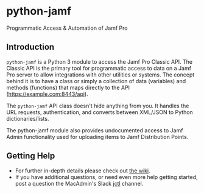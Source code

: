 # python-jamf
Programmatic Access & Automation of Jamf Pro

## Introduction

`python-jamf` is a Python 3 module to access the Jamf Pro Classic API. The Classic API is the primary tool for programmatic access to data on a Jamf Pro server to allow integrations with other utilities or systems. The concept behind it is to have a class or simply a collection of data (variables) and methods (functions) that maps directly to the API (https://example.com:8443/api).

The `python-jamf` API class doesn't hide anything from you. It handles the URL requests, authentication, and converts between XML/JSON to Python dictionaries/lists.

The python-jamf module also provides undocumented access to Jamf Admin functionality used for uploading items to Jamf Distribution Points.

## Getting Help

 - For further in-depth details please check out [the wiki](https://github.com/univ-of-utah-marriott-library-apple/python-jamf/wiki).
 - If you have additional questions, or need even more help getting started, post a question the MacAdmin's Slack [jctl](https://macadmins.slack.com/archives/C01C8KVV2UD) channel.
